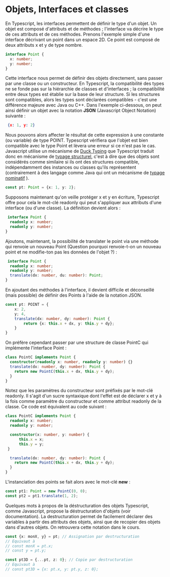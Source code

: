 # Objets, Interfaces et classes

En Typescript, les interfaces permettent de définir le type d'un objet. Un objet est composé d'attributs et de méthodes ; l'interface va décrire le type de ces attributs et de ces méthodes. Prenons l'exemple simple d'une interface décrivant un point dans un espace 2D. Ce point est composé de deux attributs x et y de type nombre.

```typescript
interface Point {
  x: number;
  y: number;
}
```


Cette interface nous permet de définir des objets directement, sans passer par une classe ou un constructeur. En Typescript, la compatibilité des types ne se fonde pas sur la hiérarchie de classes et d'interfaces ; la compatibilité entre deux types est établie sur la base de leur structure. Si les structures sont compatibles, alors les types sont déclarées compatibles - c'est une différence majeure avec Java ou C++. Dans l'exemple ci-dessous, on peut ainsi définir un objet avec la notation **JSON** (Javascript Object Notation) suivante :

```json
 {x: 1, y: 2}
 ```

 Nous pouvons alors affecter le résultat de cette expression à une constante (ou variable) de type POINT. Typescript vérifiera que l'objet est bien compatible avec le type Point et lèvera une erreur si ce n'est pas le cas. Javascript utilise un mécanisme de [Duck Typing](https://fr.wikipedia.org/wiki/Duck_typing) que Typescript traduit donc en mécanisme de [typage structurel](https://fr.wikipedia.org/wiki/Syst%C3%A8me_structurel_de_types), c'est à dire que des objets sont considérés comme similaire si ils ont des structures compatible, indépendamment des instances ou classes qu'ils représentent (contrairement à des langage comme Java qui ont un mécanisme de [typage nominatif](https://fr.wikipedia.org/wiki/Syst%C3%A8me_nominatif_de_types) ).

```typescript
const pt: Point = {x: 1, y: 2};
```

Supposons maintenant qu'on veille protéger x et y en écriture, Typescript offre pour cela le mot-clé readonly qui peut s'appliquer aux attributs d'une interface (ou d'une classe). La définition devient alors :

```typescript
 interface Point {
  readonly x: number;
  readonly y: number;
}
```

Ajoutons, maintenant, la possibilité de translater le point via une méthode qui renvoie un nouveau Point (Question pourquoi renvoie-t-on un nouveau point et ne modifie-ton pas les données de l'objet ?) :

```typescript
 interface Point {
  readonly x: number;
  readonly y: number;
  translate(dx: number, du: number): Point;
}
```

En ajoutant des méthodes à l'interface, il devient difficile et déconseillé (mais possible) de définir des Points à l'aide de la notation JSON.

```typescript
const pt: POINT = {
    x: 2,
    y; 4,
    translate(dx: number, dy: number): Point {
        return {x: this.x + dx, y: this.y + dy};
    }
}
```

On préfère cependant passer par une structure de classe PointC qui implémente l'interface Point :

```typescript
class PointC implements Point {
  constructor(readonly x: number, readonly y: number) {}
  translate(dx: number, dy: number): Point {
    return new PointC(this.x + dx, this.y + dy);
  }
}
```

Notez que les paramètres du constructeur sont préfixés par le mot-clé readonly. Il s'agit d'un sucre syntaxique dont l'effet est de déclarer x et y à la fois comme paramètre du constructeur et comme attribut readonly de la classe. Ce code est équivalent au code suivant :

```typescript
class PointC implements Point {
  readonly x: number;
  readonly y: number;

  constructor(x: number, y: number) {
      this.x = x;
      this.y = y;
 }

  translate(dx: number, dy: number): Point {
    return new PointC(this.x + dx, this.y + dy);
  }
}
```

L'instanciation des points se fait alors avec le mot-clé **new** :

```typescript
const pt1: Point = new PointC(0, 0);
const pt2 = pt1.translate(1, 2);
```

Quelques mots à propos de la déstructuration des objets
Typescript, comme Javascript, propose la déstructuration d'objets (voir documentation). La destructuration permet de facilement déclarer des variables à partir des attributs des objets, ainsi que de recopier des objets dans d'autres objets. On retrouvera cette notation dans le cours.

```typescript
const {x: monX, y} = pt; // Assignation par destructuration
// Equivaut à 
// const monX = pt.x;
// const y = pt.y; 

const pt3D = {...pt, z: 0}; // Copie par destructuration 
// Equivaut à 
// const pt3D = {x: pt.x, y: pt.y, z: 0};
```
